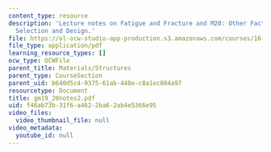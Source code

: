 ```yaml
---
content_type: resource
description: 'Lecture notes on Fatigue and Fracture and M20: Other Factors in Materials
  Selection and Design.'
file: https://ol-ocw-studio-app-production.s3.amazonaws.com/courses/16-01-unified-engineering-i-ii-iii-iv-fall-2005-spring-2006/f46ab73b31f6a4622ba62ab4e5366e95_gm19_20notes2.pdf
file_type: application/pdf
learning_resource_types: []
ocw_type: OCWFile
parent_title: Materials/Structures
parent_type: CourseSection
parent_uid: b640d5c4-9375-61ab-448e-c8a1ec804a97
resourcetype: Document
title: gm19_20notes2.pdf
uid: f46ab73b-31f6-a462-2ba6-2ab4e5366e95
video_files:
  video_thumbnail_file: null
video_metadata:
  youtube_id: null
---
```

